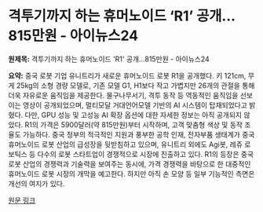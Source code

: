 # 격투기까지 하는 휴머노이드 ‘R1’ 공개…815만원 - 아이뉴스24

**원제목:** 격투기까지 하는 휴머노이드 'R1' 공개...815만원 - 아이뉴스24

**요약:** 중국 로봇 기업 유니트리가 새로운 휴머노이드 로봇 R1을 공개했다.  키 121cm, 무게 25kg의 소형 경량 모델로, 기존 모델 G1, H1보다 작고 가볍지만 26개의 관절을 통해 더욱 자유로운 움직임을 제공한다.  물구나무서기, 격투 동작 등 역동적인 움직임을 선보이는 영상이 공개되었으며,  멀티모달 거대언어모델 기반의 AI 시스템이 탑재되었다고 밝혔다.  다만, GPU 성능 및 고성능 AI 확장 옵션에 대한 자세한 정보는 아직 공개되지 않았다.  R1의 가격은 5900달러(약 815만원)부터 시작하며, 고객 맞춤형 색상 및 동작 조율도 가능하다.  중국 정부의 적극적인 지원과 풍부한 공학 인재, 전자부품 생태계가 중국 휴머노이드 로봇 산업의 급성장을 뒷받침하고 있으며,  유니트리 외에도 Agi봇, 레쥬 로보틱스 등 다수의 로봇 스타트업이 경쟁적으로 시장에 진출하고 있다.  R1의 등장은 중국 로봇 산업의 경쟁력과 기술력을 보여주는 동시에,  가격 경쟁력을 바탕으로 한 대중적인 휴머노이드 로봇 시장의 개막을 예고한다.  하지만 아직 손 모양 등 일부 기능적인 측면은 개선의 여지가 있다.

[원문 링크](https://www.inews24.com/view/1869798)
